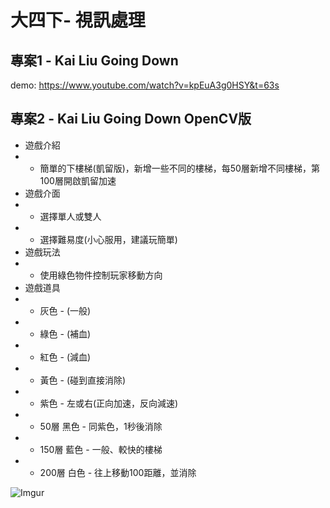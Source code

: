 大四下- 視訊處理
===
專案1 - Kai Liu Going Down
---
 demo: https://www.youtube.com/watch?v=kpEuA3g0HSY&t=63s

專案2 - Kai Liu Going Down OpenCV版
---
 * 遊戲介紹 
 * - 簡單的下樓梯(凱留版)，新增一些不同的樓梯，每50層新增不同樓梯，第100層開啟凱留加速
 * 遊戲介面 
 * - 選擇單人或雙人
 * - 選擇難易度(小心服用，建議玩簡單)
 * 遊戲玩法
 * - 使用綠色物件控制玩家移動方向
 * 遊戲道具 
 * - 灰色 - (一般)
 * - 綠色 - (補血)
 * - 紅色 - (減血)
 * - 黃色 - (碰到直接消除)
 * - 紫色 - 左或右(正向加速，反向減速)
 * - 50層  黑色 - 同紫色，1秒後消除
 * - 150層 藍色 - 一般、較快的樓梯
 * - 200層 白色 - 往上移動100距離，並消除
  
 ![Imgur](https://i.imgur.com/1ZsY73z.png)

